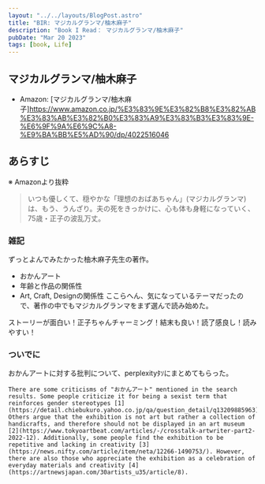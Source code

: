 ```yaml
---
layout: "../../layouts/BlogPost.astro"
title: "BIR: マジカルグランマ/柚木麻子"
description: "Book I Read： マジカルグランマ/柚木麻子"
pubDate: "Mar 20 2023"
tags: [book, Life]
---
```


## マジカルグランマ/柚木麻子

- Amazon: [マジカルグランマ/柚木麻子]<https://www.amazon.co.jp/%E3%83%9E%E3%82%B8%E3%82%AB%E3%83%AB%E3%82%B0%E3%83%A9%E3%83%B3%E3%83%9E-%E6%9F%9A%E6%9C%A8-%E9%BA%BB%E5%AD%90/dp/4022516046>

## あらすじ

※ Amazonより抜粋

> いつも優しくて、穏やかな「理想のおばあちゃん」(マジカルグランマ)は、もう、うんざり。夫の死をきっかけに、心も体も身軽になっていく、75歳・正子の波乱万丈。

### 雑記

ずっとよんでみたかった柚木麻子先生の著作。

- おかんアート
- 年齢と作品の関係性
- Art, Craft, Designの関係性
ここらへん、気になっているテーマだったので、著作の中でもマジカルグランマをまず選んで読み始めた。

ストーリーが面白い！正子ちゃんチャーミング！結末も良い！読了感良し！読みやすい！

### ついでに

おかんアートに対する批判について、perplexityﾀｿにまとめてもらった。

```
There are some criticisms of "おかんアート" mentioned in the search results. Some people criticize it for being a sexist term that reinforces gender stereotypes [1](https://detail.chiebukuro.yahoo.co.jp/qa/question_detail/q13209885963). Others argue that the exhibition is not art but rather a collection of handicrafts, and therefore should not be displayed in an art museum [2](https://www.tokyoartbeat.com/articles/-/crosstalk-artwriter-part2-2022-12). Additionally, some people find the exhibition to be repetitive and lacking in creativity [3](https://news.nifty.com/article/item/neta/12266-1490753/). However, there are also those who appreciate the exhibition as a celebration of everyday materials and creativity [4](https://artnewsjapan.com/30artists_u35/article/8).
```
